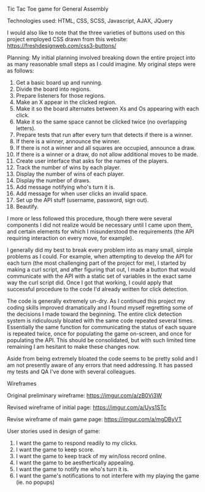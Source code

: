 Tic Tac Toe game for General Assembly

Technologies used:
HTML, CSS, SCSS, Javascript, AJAX, JQuery

I would also like to note that the three varieties of buttons used on this project employed CSS drawn from this website:
https://freshdesignweb.com/css3-buttons/

Planning:
My initial planning involved breaking down the entire project into as many reasonable small steps as I could imagine. My original steps were as follows:

1. Get a basic board up and running.
2. Divide the board into regions.
3. Prepare listeners for those regions.
4. Make an X appear in the clicked region.
5. Make it so the board alternates between Xs and Os appearing with each click.
6. Make it so the same space cannot be clicked twice (no overlapping letters).
7. Prepare tests that run after every turn that detects if there is a winner.
8. If there is a winner, announce the winner.
9. If there is not a winner and all squares are occupied, announce a draw.
8. If there is a winner or a draw, do not allow additional moves to be made.
9. Create user interface that asks for the names of the players.
10. Track the number of wins by each player.
11. Display the number of wins of each player.
12. Display the number of draws.
13. Add message notifying who's turn it is.
14. Add message for when user clicks an invalid space.
15. Set up the API stuff (username, password, sign out).
16. Beautify.

I more or less followed this procedure, though there were several components I did not realize would be necessary until I came upon them, and certain elements for which I misunderstood the requirements (the API requiring interaction on every move, for example).

I generally did my best to break every problem into as many small, simple problems as I could. For example, when attempting to develop the API for each turn (the most challenging part of the project for me), I started by making a curl script, and after figuring that out, I made a button that would communicate with the API with a static set of variables in the exact same way the curl script did. Once I got that working, I could apply that successful procedure to the code I'd already written for click detection.

The code is generally extremely un-dry. As I continued this project my coding skills improved dramatically and I found myself regretting some of the decisions I made toward the beginning. The entire click detection system is ridiculously bloated with the same code repeated several times. Essentially the same function for communicating the status of each square is repeated twice, once for populating the game on-screen, and once for populating the API. This should be consolidated, but with such limited time remaining I am hesitant to make these changes now.

Aside from being extremely bloated the code seems to be pretty solid and I am not presently aware of any errors that need addressing. It has passed my tests and QA I've done with several colleagues.

Wireframes

Original preliminary wireframe:
https://imgur.com/a/zB0Vi3W

Revised wireframe of initial page:
https://imgur.com/a/Uys1STc

Revise wireframe of main game page:
https://imgur.com/a/mgDByVT

User stories used in design of game:

1. I want the game to respond readily to my clicks.
2. I want the game to keep score.
3. I want the game to keep track of my win/loss record online.
4. I want the game to be aesthertically appealing.
5. I want the game to notify me who's turn it is.
6. I want the game's notifications to not interfere with my playing the game (ie. no popups)
